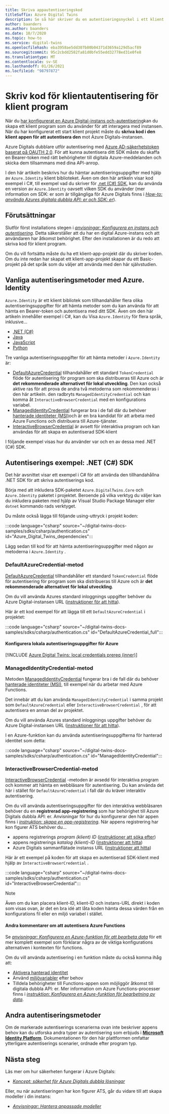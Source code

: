```yaml
---
title: Skriva appautentiseringskod
titleSuffix: Azure Digital Twins
description: Se så här skriver du en autentiseringsnyckel i ett klient program
author: baanders
ms.author: baanders
ms.date: 10/7/2020
ms.topic: how-to
ms.service: digital-twins
ms.openlocfilehash: eba3958ae5dd307b80b04371d3659a129d5acf89
ms.sourcegitcommit: 95c2cbdd2582fa81d0bfe55edd32778ed31e0fe8
ms.translationtype: MT
ms.contentlocale: sv-SE
ms.lasthandoff: 01/26/2021
ms.locfileid: "98797872"
---
```

# <a name="write-client-app-authentication-code"></a>Skriv kod för klientautentisering för klient program

När du [har konfigurerat en Azure Digital-instans och-autentisering](how-to-set-up-instance-portal.md)kan du skapa ett klient program som du använder för att interagera med instansen. När du har konfigurerat ett start klient projekt måste du **skriva kod i den klient appen för att autentisera den** mot Azure Digitals-instansen.

Azure Digitals dubblare utför autentisering med [Azure AD-säkerhetstoken baserat på OAUTH 2,0](../active-directory/develop/security-tokens.md#json-web-tokens-and-claims). För att kunna autentisera ditt SDK måste du skaffa en Bearer-token med rätt behörigheter till digitala Azure-meddelanden och skicka dem tillsammans med dina API-anrop. 

I den här artikeln beskrivs hur du hämtar autentiseringsuppgifter med hjälp av `Azure.Identity` klient biblioteket. Även om den här artikeln visar kod exempel i C#, till exempel vad du skriver för [.net (C#) SDK](/dotnet/api/overview/azure/digitaltwins/client?view=azure-dotnet&preserve-view=true), kan du använda en version av `Azure.Identity` oavsett vilken SDK du använder (mer information om SDK: er som är tillgängliga för Azure Digitals finns i [*How-to: använda Azures digitala dubbla API: er och SDK: er*](how-to-use-apis-sdks.md)).

## <a name="prerequisites"></a>Förutsättningar

Slutför först installations stegen i [*anvisningar: Konfigurera en instans och autentisering*](how-to-set-up-instance-portal.md). Detta säkerställer att du har en digital Azure-instans och att användaren har åtkomst behörighet. Efter den installationen är du redo att skriva kod för klient program.

Om du vill fortsätta måste du ha ett klient-app-projekt där du skriver koden. Om du inte redan har skapat ett klient-app-projekt skapar du ett Basic-projekt på det språk som du väljer att använda med den här självstudien.

## <a name="common-authentication-methods-with-azureidentity"></a>Vanliga autentiseringsmetoder med Azure. Identity

`Azure.Identity` är ett klient bibliotek som tillhandahåller flera olika autentiseringsuppgifter för att hämta metoder som du kan använda för att hämta en Bearer-token och autentisera med ditt SDK. Även om den här artikeln innehåller exempel i C#, kan du Visa `Azure.Identity` för flera språk, inklusive...

* [.NET (C#)](/dotnet/api/azure.identity?preserve-view=true&view=azure-dotnet)
* [Java](/java/api/overview/azure/identity-readme?preserve-view=true&view=azure-java-stable)
* [JavaScript](/javascript/api/overview/azure/identity-readme?preserve-view=true&view=azure-node-latest)
* [Python](/python/api/overview/azure/identity-readme?preserve-view=true&view=azure-python)

Tre vanliga autentiseringsuppgifter för att hämta metoder i `Azure.Identity` är:

* [DefaultAzureCredential](/dotnet/api/azure.identity.defaultazurecredential?preserve-view=true&view=azure-dotnet) tillhandahåller ett standard `TokenCredential` flöde för autentisering för program som ska distribueras till Azure och är **det rekommenderade alternativet för lokal utveckling**. Den kan också aktive ras för att prova de andra två metoderna som rekommenderas i den här artikeln. den radbryts `ManagedIdentityCredential` och kan komma åt `InteractiveBrowserCredential` med en konfigurations variabel.
* [ManagedIdentityCredential](/dotnet/api/azure.identity.managedidentitycredential?preserve-view=true&view=azure-dotnet) fungerar bra i de fall där du behöver [hanterade identiteter (MSI)](../active-directory/managed-identities-azure-resources/overview.md)och är en bra kandidat för att arbeta med Azure Functions och distribuera till Azure-tjänster.
* [InteractiveBrowserCredential](/dotnet/api/azure.identity.interactivebrowsercredential?preserve-view=true&view=azure-dotnet) är avsett för interaktiva program och kan användas för att skapa en autentiserad SDK-klient

I följande exempel visas hur du använder var och en av dessa med .NET (C#) SDK.

## <a name="authentication-examples-net-c-sdk"></a>Autentiserings exempel: .NET (C#) SDK

Det här avsnittet visar ett exempel i C# för att använda den tillhandahållna .NET SDK för att skriva autentiserings kod.

Börja med att inkludera SDK-paketet `Azure.DigitalTwins.Core` och `Azure.Identity` paketet i projektet. Beroende på vilka verktyg du väljer kan du inkludera paketen med hjälp av Visual Studio Package Manager eller `dotnet` kommando rads verktyget. 

Du måste också lägga till följande using-uttryck i projekt koden:

:::code language="csharp" source="~/digital-twins-docs-samples/sdks/csharp/authentication.cs" id="Azure_Digital_Twins_dependencies":::

Lägg sedan till kod för att hämta autentiseringsuppgifter med någon av metoderna i `Azure.Identity` .

### <a name="defaultazurecredential-method"></a>DefaultAzureCredential-metod

[DefaultAzureCredential](/dotnet/api/azure.identity.defaultazurecredential?preserve-view=true&view=azure-dotnet) tillhandahåller ett standard `TokenCredential` flöde för autentisering för program som ska distribueras till Azure och är **det rekommenderade alternativet för lokal utveckling**.

Om du vill använda Azures standard inloggnings uppgifter behöver du Azure Digital-instansen URL ([instruktioner för att hitta](how-to-set-up-instance-portal.md#verify-success-and-collect-important-values)).

Här är ett kod exempel för att lägga till ett `DefaultAzureCredential` i projektet:

:::code language="csharp" source="~/digital-twins-docs-samples/sdks/csharp/authentication.cs" id="DefaultAzureCredential_full":::

#### <a name="set-up-local-azure-credentials"></a>Konfigurera lokala autentiseringsuppgifter för Azure

[!INCLUDE [Azure Digital Twins: local credentials prereq (inner)](../../includes/digital-twins-local-credentials-inner.md)]

### <a name="managedidentitycredential-method"></a>ManagedIdentityCredential-metod

Metoden [ManagedIdentityCredential](/dotnet/api/azure.identity.managedidentitycredential?preserve-view=true&view=azure-dotnet) fungerar bra i de fall där du behöver [hanterade identiteter (MSI)](../active-directory/managed-identities-azure-resources/overview.md), till exempel när du arbetar med Azure Functions.

Det innebär att du kan använda `ManagedIdentityCredential` i samma projekt som `DefaultAzureCredential` eller `InteractiveBrowserCredential` , för att autentisera en annan del av projektet.

Om du vill använda Azures standard inloggnings uppgifter behöver du Azure Digital-instansen URL ([instruktioner för att hitta](how-to-set-up-instance-portal.md#verify-success-and-collect-important-values)).

I en Azure-funktion kan du använda autentiseringsuppgifterna för hanterad identitet som detta:

:::code language="csharp" source="~/digital-twins-docs-samples/sdks/csharp/authentication.cs" id="ManagedIdentityCredential":::

### <a name="interactivebrowsercredential-method"></a>InteractiveBrowserCredential-metod

[InteractiveBrowserCredential](/dotnet/api/azure.identity.interactivebrowsercredential?preserve-view=true&view=azure-dotnet) -metoden är avsedd för interaktiva program och kommer att hämta en webbläsare för autentisering. Du kan använda det här i stället för `DefaultAzureCredential` i fall där du kräver interaktiv autentisering.

Om du vill använda autentiseringsuppgifter för den interaktiva webbläsaren behöver du en **registrerad app-registrering** som har behörighet till Azure Digitals dubbla API: er. Anvisningar för hur du konfigurerar den här appen finns i [*instruktion: skapa en app-registrering*](how-to-create-app-registration.md). När appens registrering har kon figurer ATS behöver du...
* appens registrerings *program (klient) ID* ([instruktioner att söka efter](how-to-create-app-registration.md#collect-client-id-and-tenant-id))
* appens registrerings *katalog (klient)-ID* ([instruktioner att hitta](how-to-create-app-registration.md#collect-client-id-and-tenant-id))
* Azure Digitals sammanflätade instanss URL ([instruktioner att hitta](how-to-set-up-instance-portal.md#verify-success-and-collect-important-values))

Här är ett exempel på koden för att skapa en autentiserad SDK-klient med hjälp av `InteractiveBrowserCredential` .

:::code language="csharp" source="~/digital-twins-docs-samples/sdks/csharp/authentication.cs" id="InteractiveBrowserCredential":::

>[!NOTE]
> Även om du kan placera klient-ID, klient-ID och instans-URL direkt i koden som visas ovan, är det en bra idé att låta koden hämta dessa värden från en konfigurations fil eller en miljö variabel i stället.

#### <a name="other-notes-about-authenticating-azure-functions"></a>Andra kommentarer om att autentisera Azure Functions

Se [*anvisningar: Konfigurera en Azure-funktion för att bearbeta data*](how-to-create-azure-function.md) för ett mer komplett exempel som förklarar några av de viktiga konfigurations alternativen i kontexten för functions.

Om du vill använda autentisering i en funktion måste du också komma ihåg att:
* [Aktivera hanterad identitet](../app-service/overview-managed-identity.md?tabs=dotnet)
* Använd [miljövariabler](/sandbox/functions-recipes/environment-variables?tabs=csharp) efter behov
* Tilldela behörigheter till Functions-appen som möjliggör åtkomst till digitala dubbla API: er. Mer information om Azure Functions-processer finns i [*instruktion: Konfigurera en Azure-funktion för bearbetning av data*](how-to-create-azure-function.md).

## <a name="other-credential-methods"></a>Andra autentiseringsmetoder

Om de markerade autentiserings scenarierna ovan inte beskriver appens behov kan du utforska andra typer av autentisering som erbjuds i [**Microsoft Identity Platform**](../active-directory/develop/v2-overview.md#getting-started). Dokumentationen för den här plattformen omfattar ytterligare autentiserings scenarier, ordnade efter program typ.

## <a name="next-steps"></a>Nästa steg

Läs mer om hur säkerheten fungerar i Azure Digitals:
* [*Koncept: säkerhet för Azure Digitals dubbla lösningar*](concepts-security.md)

Eller, nu när autentiseringen har kon figurer ATS, går du vidare till att skapa modeller i din instans:
* [*Anvisningar: Hantera anpassade modeller*](how-to-manage-model.md)